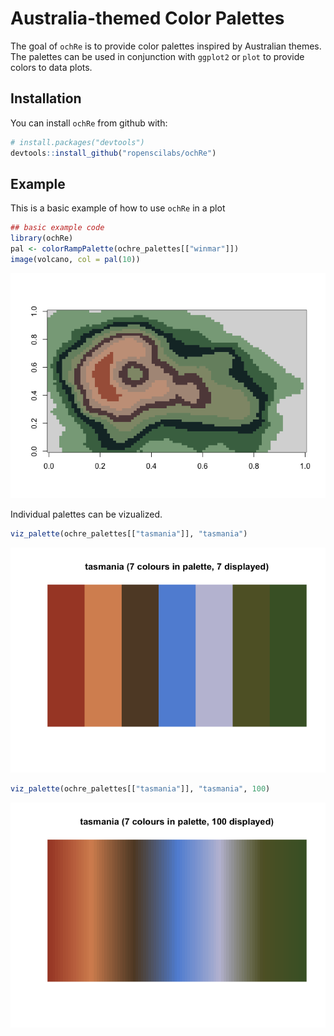 # Australia-themed Color Palettes

The goal of `ochRe` is to provide color palettes inspired by Australian themes. The palettes can be used in conjunction with `ggplot2` or `plot` to provide colors to data plots.

## Installation

You can install `ochRe` from github with:

``` r
# install.packages("devtools")
devtools::install_github("ropenscilabs/ochRe")
```

## Example

This is a basic example of how to use `ochRe` in a plot


```r
## basic example code
library(ochRe)
pal <- colorRampPalette(ochre_palettes[["winmar"]])
image(volcano, col = pal(10))
```

![](README_files/figure-html/unnamed-chunk-1-1.png)<!-- -->

Individual palettes can be vizualized.

```r
viz_palette(ochre_palettes[["tasmania"]], "tasmania")
```

![](README_files/figure-html/unnamed-chunk-2-1.png)<!-- -->


```r
viz_palette(ochre_palettes[["tasmania"]], "tasmania", 100)
```

![](README_files/figure-html/unnamed-chunk-3-1.png)<!-- -->
